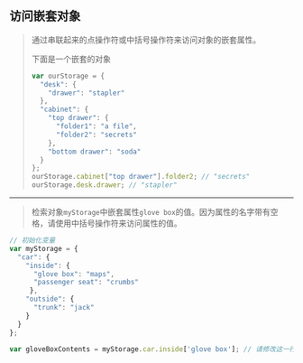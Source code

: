 ## 访问嵌套对象

> 通过串联起来的点操作符或中括号操作符来访问对象的嵌套属性。
>
> 下面是一个嵌套的对象
>
> ```js
> var ourStorage = {
>   "desk": {
>     "drawer": "stapler"
>   },
>   "cabinet": {
>     "top drawer": { 
>       "folder1": "a file",
>       "folder2": "secrets"
>     },
>     "bottom drawer": "soda"
>   }
> };
> ourStorage.cabinet["top drawer"].folder2; // "secrets"
> ourStorage.desk.drawer; // "stapler"
> ```

---

> 检索对象`myStorage`中嵌套属性`glove box`的值。因为属性的名字带有空格，请使用中括号操作符来访问属性的值。

```js
// 初始化变量
var myStorage = {
  "car": {
    "inside": {
      "glove box": "maps",
      "passenger seat": "crumbs"
     },
    "outside": {
      "trunk": "jack"
    }
  }
};

var gloveBoxContents = myStorage.car.inside['glove box']; // 请修改这一行

```

